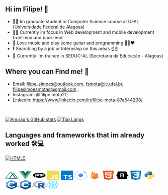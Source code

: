 
## Hi im Filipe! 👋
* 🧑‍🎓 Im graduate student in Computer Science course at UFAL (Universidade Federal de Alagoas)
* 👨‍💻 Currently im focus in Web development and mobile development front-end and back-end
* 🎸 Love music and play some guitar and programming 🧑‍💻❤️
* 🕴 Searching by a job or Internship on this areas ☝️☝️
* 💼 Currently i'm trainee in SEDUC-AL (Secretaria da Educação - Alagoas)
## Where you can Find me! 👋
* Email: filipe_simoes@outlook.com, fsmota@ic.ufal.br, filipesimoesmotao@gmail.com ;
* Instagram: @filipe.mota21;
* Linkedin: https://www.linkedin.com/in/filipe-mota-87a544208/
<br>

[![Anurag's GitHub stats](https://github-readme-stats.vercel.app/api?username=filipemota130&show_icons=true&theme=radical)](https://github.com/anuraghazra/github-readme-stats)
[![Top Langs](https://github-readme-stats.vercel.app/api/top-langs/?username=filipemota130&theme=radical&layout=compact)](https://github.com/anuraghazra/github-readme-stats)

## Languages and frameworks that im already worked 🛠💻
<a href="https://github.com/filipemota130" style="width: 100%;">
  
![HTML5](https://img.shields.io/badge/html5-%23E34F26.svg?style=for-the-badge&logo=html5&logoColor=white)

<div>
  <br>
  <img align="center" alt="Nuxt" height="30" width="40" src="https://raw.githubusercontent.com/devicons/devicon/master/icons/nuxtjs/nuxtjs-original.svg" style="max-width:100%;">
  <img align="center" alt="Vue" height="30" width="40" src="https://raw.githubusercontent.com/devicons/devicon/master/icons/vuejs/vuejs-original.svg" style="max-width:100%;">
  <img align="center" alt="Php" height="30" width="40" src="https://raw.githubusercontent.com/devicons/devicon/master/icons/php/php-plain.svg" style="max-width:100%;">
  <img align="center" alt="Js" height="30" width="40" src="https://raw.githubusercontent.com/devicons/devicon/master/icons/javascript/javascript-plain.svg" style="max-width:100%;">
  <img align="center" alt="Ts" height="30" width="40" src="https://raw.githubusercontent.com/devicons/devicon/master/icons/typescript/typescript-plain.svg" style="max-width:100%;">
  <img align="center" alt="Ionic" height="30" width="40" src="https://raw.githubusercontent.com/devicons/devicon/master/icons/ionic/ionic-original.svg" style="max-width:100%;">
  <img align="center" alt="Firebase" height="30" width="40" src="https://raw.githubusercontent.com/devicons/devicon/master/icons/firebase/firebase-plain.svg" style="max-width:100%;">
  <img align="center" alt="HTML" height="30" width="40" src="https://raw.githubusercontent.com/devicons/devicon/master/icons/html5/html5-original.svg" style="max-width:100%;">
  <img align="center" alt="Bootstrap" height="30" width="40" src="https://raw.githubusercontent.com/devicons/devicon/master/icons/bootstrap/bootstrap-plain.svg" style="max-width:100%;">
  <img align="center" alt="CSS" height="30" width="40" src="https://raw.githubusercontent.com/devicons/devicon/master/icons/css3/css3-original.svg" style="max-width:100%;">
  <img align="center" alt="Python" height="30" width="40" src="https://raw.githubusercontent.com/devicons/devicon/master/icons/python/python-original.svg" style="max-width:100%;">
  <img align="center" alt="C" height="30" width="40" src="https://raw.githubusercontent.com/devicons/devicon/master/icons/c/c-original.svg" style="max-width:100%;">
  <img align="center" alt="C++" height="30" width="40" src="https://raw.githubusercontent.com/devicons/devicon/master/icons/cplusplus/cplusplus-original.svg" style="max-width:100%;">
    <img align="center" alt="R" height="30" width="40" src="https://raw.githubusercontent.com/devicons/devicon/master/icons/r/r-original.svg" style="max-width:100%;">
  <img align="center" alt="React" height="30" width="40" src="https://raw.githubusercontent.com/devicons/devicon/master/icons/react/react-original.svg" style="max-width:100%;">
</div>
</a>

